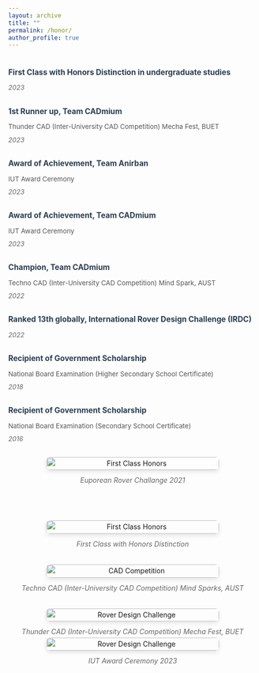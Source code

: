 ```yaml
---
layout: archive
title: ""
permalink: /honor/
author_profile: true
---
```

<div class="achievement-container" style="display: flex; gap: 40px; flex-wrap: wrap; align-items: flex-start;">
  
  <!-- Left Column - Achievements List -->
  <div class="left-column" style="flex: 1; min-width: 300px;">
    <div class="achievement-list" style="line-height: 1.6;">
      <div class="achievement-item" style="margin-bottom: 25px;">
        <h4 style="color: #2c3e50; margin-bottom: 8px;">First Class with Honors Distinction in undergraduate studies</h4>
        <p style="color: #666; margin: 0; font-style: italic;">2023</p>
      </div>
      <div class="achievement-item" style="margin-bottom: 25px;">
        <h4 style="color: #2c3e50; margin-bottom: 8px;">1st Runner up, Team CADmium</h4>
        <p style="color: #555; margin: 0 0 5px 0;">Thunder CAD (Inter-University CAD Competition) Mecha Fest, BUET</p>
        <p style="color: #666; margin: 0; font-style: italic;">2023</p>
      </div>
      <div class="achievement-item" style="margin-bottom: 25px;">
        <h4 style="color: #2c3e50; margin-bottom: 8px;">Award of Achievement, Team Anirban</h4>
        <p style="color: #555; margin: 0 0 5px 0;">IUT Award Ceremony</p>
        <p style="color: #666; margin: 0; font-style: italic;">2023</p>
      </div>
      <div class="achievement-item" style="margin-bottom: 25px;">
        <h4 style="color: #2c3e50; margin-bottom: 8px;">Award of Achievement, Team CADmium</h4>
        <p style="color: #555; margin: 0 0 5px 0;">IUT Award Ceremony</p>
        <p style="color: #666; margin: 0; font-style: italic;">2023</p>
      </div>
      <div class="achievement-item" style="margin-bottom: 25px;">
        <h4 style="color: #2c3e50; margin-bottom: 8px;">Champion, Team CADmium</h4>
        <p style="color: #555; margin: 0 0 5px 0;">Techno CAD (Inter-University CAD Competition) Mind Spark, AUST</p>
        <p style="color: #666; margin: 0; font-style: italic;">2022</p>
      </div>
      <div class="achievement-item" style="margin-bottom: 25px;">
        <h4 style="color: #2c3e50; margin-bottom: 8px;">Ranked 13th globally, International Rover Design Challenge (IRDC)</h4>
        <p style="color: #666; margin: 0; font-style: italic;">2022</p>
      </div>
      <div class="achievement-item" style="margin-bottom: 25px;">
        <h4 style="color: #2c3e50; margin-bottom: 8px;">Recipient of Government Scholarship</h4>
        <p style="color: #555; margin: 0 0 5px 0;">National Board Examination (Higher Secondary School Certificate)</p>
        <p style="color: #666; margin: 0; font-style: italic;">2018</p>
      </div>
      <div class="achievement-item" style="margin-bottom: 25px;">
        <h4 style="color: #2c3e50; margin-bottom: 8px;">Recipient of Government Scholarship</h4>
        <p style="color: #555; margin: 0 0 5px 0;">National Board Examination (Secondary School Certificate)</p>
        <p style="color: #666; margin: 0; font-style: italic;">2016</p>
      </div>
    <div class="image-item" style="margin-bottom: 30px;">
      <figure style="margin: 0; text-align: center;">
        <img src="{{ site.baseurl }}/assets/images/achi/erc/png" alt="First Class Honors" style="width: 100%; max-width: 350px; border-radius: 8px; box-shadow: 0 4px 8px rgba(0,0,0,0.1);">
        <figcaption style="text-align: center; font-style: italic; margin-top: 10px; color: #666;">
          Euporean Rover Challange 2021
        </figcaption>
      </figure>
    </div>
    </div>
  </div>

  <!-- Right Column - Images -->
  <div class="right-column" style="flex: 1; min-width: 300px;">
    <!-- Image 1 -->
    <div class="image-item" style="margin-bottom: 30px;">
      <figure style="margin: 0; text-align: center;">
        <img src="{{ site.baseurl }}/assets/images/achi/iut.JPG" alt="First Class Honors" style="width: 100%; max-width: 350px; border-radius: 8px; box-shadow: 0 4px 8px rgba(0,0,0,0.1);">
        <figcaption style="text-align: center; font-style: italic; margin-top: 10px; color: #666;">
          First Class with Honors Distinction
        </figcaption>
      </figure>
    </div>
    <!-- Image 2 -->
    <div class="image-item" style="margin-bottom: 30px;">
      <figure style="margin: 0; text-align: center;">
        <img src="{{ site.baseurl }}/assets/images/achi/aust.jpg" alt="CAD Competition" style="width: 100%; max-width: 350px; border-radius: 8px; box-shadow: 0 4px 8px rgba(0,0,0,0.1);">
        <figcaption style="text-align: center; font-style: italic; margin-top: 10px; color: #666;">
          Techno CAD (Inter-University CAD Competition) Mind Sparks, AUST
        </figcaption>
      </figure>
    </div>
    <!-- Image 3 -->
    <div class="image-item">
      <figure style="margin: 0; text-align: center;">
        <img src="{{ site.baseurl }}/assets/images/achi/buet.jpg" alt="Rover Design Challenge" style="width: 100%; max-width: 350px; border-radius: 8px; box-shadow: 0 4px 8px rgba(0,0,0,0.1);">
        <figcaption style="text-align: center; font-style: italic; margin-top: 10px; color: #666;">
          Thunder CAD (Inter-University CAD Competition) Mecha Fest, BUET
        </figcaption>
      </figure>
    </div>
    <!-- Image 3 -->
    <div class="image-item">
      <figure style="margin: 0; text-align: center;">
    <img src="{{ site.baseurl }}/assets/images/achi/award.jpg" alt="Rover Design Challenge" style="width: 100%; max-width: 350px; border-radius: 8px; box-shadow: 0 4px 8px rgba(0,0,0,0.1);">
        <figcaption style="text-align: center; font-style: italic; margin-top: 10px; color: #666;">
          IUT Award Ceremony 2023
        </figcaption>
      </figure>
    </div>
  </div>
</div>

<style>
.achievement-container {
  line-height: 1.6;
}

.achievement-item h4 {
  font-size: 1.1em;
  margin-bottom: 5px;
}

.achievement-item p {
  font-size: 0.95em;
}

/* Responsive design */
@media (max-width: 768px) {
  .achievement-container {
    gap: 20px;
  }
  
  .left-column, .right-column {
    min-width: 100%;
  }
}
</style>